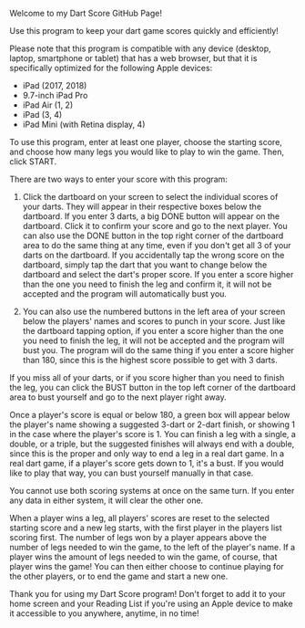 Welcome to my Dart Score GitHub Page!

Use this program to keep your dart game scores quickly and efficiently!

Please note that this program is compatible with any device (desktop, laptop, smartphone or tablet) that has a web browser, but that it is specifically optimized for the following Apple devices:
- iPad (2017, 2018)
- 9.7-inch iPad Pro
- iPad Air (1, 2)
- iPad (3, 4)
- iPad Mini (with Retina display, 4)

To use this program, enter at least one player, choose the starting score, and choose how many legs you would like to play to win the game. Then, click START.

There are two ways to enter your score with this program:

1. Click the dartboard on your screen to select the individual scores of your darts. They will appear in their respective boxes below the dartboard. If you enter 3 darts, a big DONE button will appear on the dartboard. Click it to confirm your score and go to the next player. You can also use the DONE button in the top right corner of the dartboard area to do the same thing at any time, even if you don't get all 3 of your darts on the dartboard. If you accidentally tap the wrong score on the dartboard, simply tap the dart that you want to change below the dartboard and select the dart's proper score. If you enter a score higher than the one you need to finish the leg and confirm it, it will not be accepted and the program will automatically bust you.

2. You can also use the numbered buttons in the left area of your screen below the players' names and scores to punch in your score. Just like the dartboard tapping option, if you enter a score higher than the one you need to finish the leg, it will not be accepted and the program will bust you. The program will do the same thing if you enter a score higher than 180, since this is the highest score possible to get with 3 darts.

If you miss all of your darts, or if you score higher than you need to finish the leg, you can click the BUST button in the top left corner of the dartboard area to bust yourself and go to the next player right away.

Once a player's score is equal or below 180, a green box will appear below the player's name showing a suggested 3-dart or 2-dart finish, or showing 1 in the case where the player's score is 1. You can finish a leg with a single, a double, or a triple, but the suggested finishes will always end with a double, since this is the proper and only way to end a leg in a real dart game. In a real dart game, if a player's score gets down to 1, it's a bust. If you would like to play that way, you can bust yourself manually in that case.

You cannot use both scoring systems at once on the same turn. If you enter any data in either system, it will clear the other one.

When a player wins a leg, all players' scores are reset to the selected starting score and a new leg starts, with the first player in the players list scoring first. The number of legs won by a player appears above the number of legs needed to win the game, to the left of the player's name. If a player wins the amount of legs needed to win the game, of course, that player wins the game! You can then either choose to continue playing for the other players, or to end the game and start a new one.

Thank you for using my Dart Score program! Don't forget to add it to your home screen and your Reading List if you're using an Apple device to make it accessible to you anywhere, anytime, in no time!
